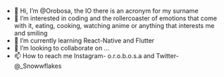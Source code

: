 - 👋 Hi, I’m @Orobosa, the IO there is an acronym for my surname
- 👀 I’m interested in coding and the rollercoaster of emotions that come with it, eating, cooking, watching anime or anything that interests me and smiling
- 🌱 I’m currently learning React-Native and Flutter
- 💞️ I’m looking to collaborate on ...
- 📫 How to reach me Instagram- o.r.o.b.o.s.a and Twitter- @_Snowwflakes

<!---
OrobosaIO/OrobosaIO is a ✨ special ✨ repository because its `README.md` (this file) appears on your GitHub profile.
You can click the Preview link to take a look at your changes.
--->
